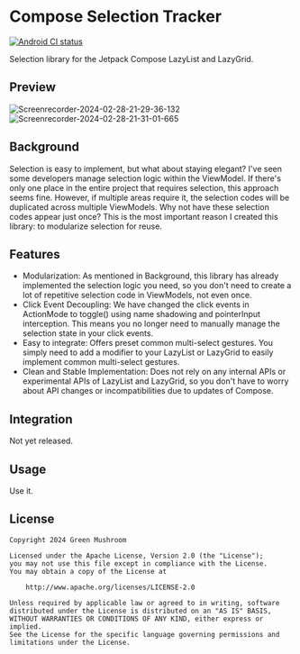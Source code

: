 # Compose Selection Tracker

[![Android CI status](https://github.com/MaterialCleaner/compose-selection-tracker/workflows/Android%20CI/badge.svg)](https://github.com/MaterialCleaner/compose-selection-tracker/actions)

Selection library for the Jetpack Compose LazyList and LazyGrid.

## Preview

![Screenrecorder-2024-02-28-21-29-36-132](https://github.com/MaterialCleaner/compose-selection-tracker/assets/46047320/49986b22-a20d-4a55-ad91-1049108033b8)
![Screenrecorder-2024-02-28-21-31-01-665](https://github.com/MaterialCleaner/compose-selection-tracker/assets/46047320/aaa993a1-3a16-4f3e-8015-33fe4ba6fae9)

## Background

Selection is easy to implement, but what about staying elegant? I've seen some developers manage
selection logic within the ViewModel. If there's only one place in the entire project that requires
selection, this approach seems fine. However, if multiple areas require it, the selection codes will
be duplicated across multiple ViewModels. Why not have these selection codes appear just once? This
is the most important reason I created this library: to modularize selection for reuse.

## Features

- Modularization: As mentioned in Background, this library has already implemented the selection
  logic you need, so you don't need to create a lot of repetitive selection code in ViewModels, not
  even once.
- Click Event Decoupling: We have changed the click events in ActionMode to toggle() using name
  shadowing and pointerInput interception. This means you no longer need to manually manage the
  selection state in your click events.
- Easy to integrate: Offers preset common multi-select gestures. You simply need to add a modifier
  to your LazyList or LazyGrid to easily implement common multi-select gestures.
- Clean and Stable Implementation: Does not rely on any internal APIs or experimental APIs of
  LazyList and LazyGrid, so you don't have to worry about API changes or incompatibilities due to
  updates of Compose.

## Integration

Not yet released.

[//]: # (Gradle:)

[//]: # (```gradle)

[//]: # (implementation 'me.gm.selection:library:1.0.0')

[//]: # (```)

## Usage

Use it.

## License

    Copyright 2024 Green Mushroom

    Licensed under the Apache License, Version 2.0 (the "License");
    you may not use this file except in compliance with the License.
    You may obtain a copy of the License at

        http://www.apache.org/licenses/LICENSE-2.0

    Unless required by applicable law or agreed to in writing, software
    distributed under the License is distributed on an "AS IS" BASIS,
    WITHOUT WARRANTIES OR CONDITIONS OF ANY KIND, either express or implied.
    See the License for the specific language governing permissions and
    limitations under the License.
